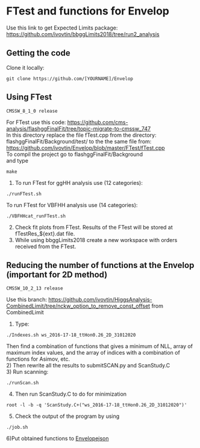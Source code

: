 # FTest and functions for Envelop

Use this link to get Expected Limits package: https://github.com/ivovtin/bbggLimits2018/tree/run2_analysis  <br />

## Getting the code
Clone it locally:<br />
```
git clone https://github.com/[YOURNAME]/Envelop
```
## Using FTest
```
CMSSW_8_1_0 release
```
For FTest use this code: https://github.com/cms-analysis/flashggFinalFit/tree/topic-migrate-to-cmssw_747 <br />
In this directory replace the file fTest.cpp from the directory: flashggFinalFit/Background/test/ to the the same file from: https://github.com/ivovtin/Envelop/blob/master/FTest/fTest.cpp <br /> 
To compil the project go to flashggFinalFit/Background <br /> and type
```
make
```

1) To run FTest for ggHH analysis use (12 categories):
```
./runFTest.sh 
```
To run FTest for VBFHH analysis use (14 categories):
```
./VBFHHcat_runFTest.sh
```

2) Check fit plots from FTest. Results of the FTest will be stored at fTestRes_${ext}.dat file. <br />
4) While using bbggLimits2018 create a new workspace with orders received from the FTest. <br />

## Reducing the number of functions at the Envelop (important for 2D method)

```
CMSSW_10_2_13 release
```
Use this branch: https://github.com/ivovtin/HiggsAnalysis-CombinedLimit/tree/nckw_option_to_remove_const_offset from CombinedLimit <br />
1) Type:
```
./Indexes.sh ws_2016-17-18_ttHon0.26_2D_31012020
```
Then find a combination of functions that gives a minimum of NLL, array of maximum index values, and the array of indices with a combination of functions for Asimov, etc. <br />
2) Then rewrite all the results to submitSCAN.py and ScanStudy.C <br />
3) Run scanning:
```
./runScan.sh
```
4) Then run ScanStudy.C to do for minimization <br />
```
root -l -b -q 'ScanStudy.C+("ws_2016-17-18_ttHon0.26_2D_31012020")'
```
5) Check the output of the program by using
```
./job.sh
```
6)Put obtained functions to [Envelopejson](https://github.com/ivovtin/bbggLimits2018/blob/run2_analysis/jsonsForEnvelope/Env_json_2D_ttHon0.26_31012020.dat)<br />
